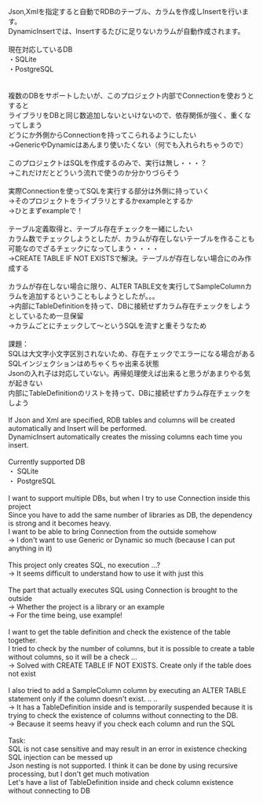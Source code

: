 Json,Xmlを指定すると自動でRDBのテーブル、カラムを作成しInsertを行います。<br>
DynamicInsertでは、Insertするたびに足りないカラムが自動作成されます。<br>
<br>
現在対応しているDB<br>
・SQLite<br>
・PostgreSQL<br>
<br>
<br>
複数のDBをサポートしたいが、このプロジェクト内部でConnectionを使おうとすると<br>
ライブラリをDBと同じ数追加しないといけないので、依存関係が強く、重くなってしまう<br>
どうにか外側からConnectionを持ってこられるようにしたい<br>
→GenericやDynamicはあんまり使いたくない（何でも入れられちゃうので）<br>
<br>
このプロジェクトはSQLを作成するのみで、実行は無し・・・？<br>
→これだけだとどういう流れで使うのか分かりづらそう<br>
<br>
実際Connectionを使ってSQLを実行する部分は外側に持っていく<br>
→そのプロジェクトをライブラリとするかexampleとするか<br>
→ひとまずexampleで！<br>
<br>
テーブル定義取得と、テーブル存在チェックを一緒にしたい<br>
カラム数でチェックしようとしたが、カラムが存在しないテーブルを作ることも可能なのでざるチェックになってしまう・・・・<br>
→CREATE TABLE IF NOT EXISTSで解決。テーブルが存在しない場合にのみ作成する<br>
<br>
カラムが存在しない場合に限り、ALTER TABLE文を実行してSampleColumnカラムを追加するということもしようとしたが。。。<br>
→内部にTableDefinitionを持って、DBに接続せずカラム存在チェックをしようとしているため一旦保留<br>
→カラムごとにチェックして～というSQLを流すと重そうなため<br>
<br>
課題：<br>
SQLは大文字小文字区別されないため、存在チェックでエラーになる場合がある<br>
SQLインジェクションはめちゃくちゃ出来る状態<br>
Jsonの入れ子は対応していない。再帰処理使えば出来ると思うがあまりやる気が起きない<br>
内部にTableDefinitionのリストを持って、DBに接続せずカラム存在チェックをしよう<br>
<br>
If Json and Xml are specified, RDB tables and columns will be created automatically and Insert will be performed.<br>
DynamicInsert automatically creates the missing columns each time you insert.<br>
<br>
Currently supported DB<br>
・ SQLite<br>
・ PostgreSQL<br>
<br>
I want to support multiple DBs, but when I try to use Connection inside this project<br>
Since you have to add the same number of libraries as DB, the dependency is strong and it becomes heavy.<br>
I want to be able to bring Connection from the outside somehow<br>
→ I don't want to use Generic or Dynamic so much (because I can put anything in it)<br>
<br>
This project only creates SQL, no execution ...?<br>
→ It seems difficult to understand how to use it with just this<br>
<br>
The part that actually executes SQL using Connection is brought to the outside<br>
→ Whether the project is a library or an example<br>
→ For the time being, use example!<br>
<br>
I want to get the table definition and check the existence of the table together.<br>
I tried to check by the number of columns, but it is possible to create a table without columns, so it will be a check ...<br>
→ Solved with CREATE TABLE IF NOT EXISTS. Create only if the table does not exist<br>
<br>
I also tried to add a SampleColumn column by executing an ALTER TABLE statement only if the column doesn't exist. .. ..<br>
→ It has a TableDefinition inside and is temporarily suspended because it is trying to check the existence of columns without connecting to the DB.<br>
→ Because it seems heavy if you check each column and run the SQL<br>
<br>
Task:<br>
SQL is not case sensitive and may result in an error in existence checking<br>
SQL injection can be messed up<br>
Json nesting is not supported. I think it can be done by using recursive processing, but I don't get much motivation<br>
Let's have a list of TableDefinition inside and check column existence without connecting to DB